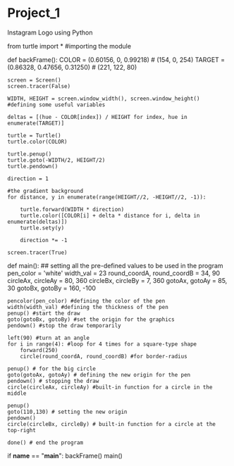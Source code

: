 # Project_1
Instagram Logo using Python 




from turtle import * #importing the module

def backFrame():
    COLOR = (0.60156, 0, 0.99218)  # (154, 0, 254)
    TARGET = (0.86328, 0.47656, 0.31250)  # (221, 122, 80)

    screen = Screen()
    screen.tracer(False)

    WIDTH, HEIGHT = screen.window_width(), screen.window_height() #defining some useful variables

    deltas = [(hue - COLOR[index]) / HEIGHT for index, hue in enumerate(TARGET)]

    turtle = Turtle()
    turtle.color(COLOR)

    turtle.penup()
    turtle.goto(-WIDTH/2, HEIGHT/2)
    turtle.pendown()

    direction = 1

    #the gradient background
    for distance, y in enumerate(range(HEIGHT//2, -HEIGHT//2, -1)):

        turtle.forward(WIDTH * direction)
        turtle.color([COLOR[i] + delta * distance for i, delta in enumerate(deltas)])
        turtle.sety(y)

        direction *= -1

    screen.tracer(True)

def main():
    ## setting all the pre-defined values to be used in the program
    pen_color = 'white'
    width_val = 23
    round_coordA, round_coordB = 34, 90 
    circleAx, circleAy = 80, 360
    circleBx, circleBy = 7, 360
    gotoAx, gotoAy = 85, 30
    gotoBx, gotoBy = 160, -100

    pencolor(pen_color) #defining the color of the pen
    width(width_val) #defining the thickness of the pen
    penup() #start the draw
    goto(gotoBx, gotoBy) #set the origin for the graphics
    pendown() #stop the draw temporarily

    left(90) #turn at an angle 
    for i in range(4): #loop for 4 times for a square-type shape
        forward(250) 
        circle(round_coordA, round_coordB) #for border-radius

    penup() # for the big circle
    goto(gotoAx, gotoAy) # defining the new origin for the pen
    pendown() # stopping the draw
    circle(circleAx, circleAy) #built-in function for a circle in the middle

    penup() 
    goto(110,130) # setting the new origin 
    pendown()
    circle(circleBx, circleBy) # built-in function for a circle at the top-right

    done() # end the program

if __name__ == "__main__":
    backFrame()
    main()

